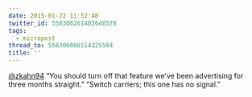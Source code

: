 ```yaml
---
date: 2015-01-22 11:52:40
twitter_id: 558306261402648578
tags:
  - micropost
thread_to: 558306066514325504
title: ''
---
```


[@zkahn94](https://twitter.com/zkahn94) “You should turn off that feature we’ve been advertising for three months straight.” “Switch carriers; this one has no signal.”
